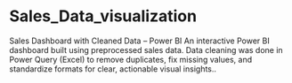 # Sales_Data_visualization
Sales Dashboard with Cleaned Data – Power BI An interactive Power BI dashboard built using preprocessed sales data. Data cleaning was done in Power Query (Excel) to remove duplicates, fix missing values, and standardize formats for clear, actionable visual insights..
